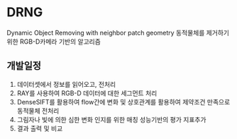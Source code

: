 # DRNG

Dynamic Object Removing with neighbor patch geometry
동적물체를 제거하기 위한 RGB-D카메라 기반의 알고리즘

## 개발일정

1. 데이터셋에서 정보를 읽어오고, 전처리
2. RAY를 사용하여 RGB-D 데이터에 대한 세그먼트 처리
3. DenseSIFT를 활용하여 flow간에 변화 및 상호관계를 활용하여 제약조건 만족으로 동적물체 전처리
4. 그림자나 빛에 의한 심한 변화 인지를 위한 매칭 성능기반의 평가 지표추가
5. 결과 출력 및 비교
